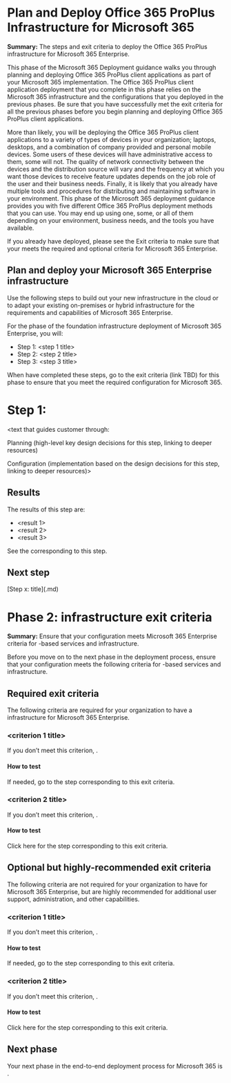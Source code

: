 


# Plan and Deploy Office 365 ProPlus Infrastructure for Microsoft 365

**Summary:** The steps and exit criteria to deploy the Office 365 ProPlus infrastructure for Microsoft 365 Enterprise.

This phase of the Microsoft 365 Deployment guidance walks you through planning and deploying Office 365 ProPlus client applications as part of your Microsoft 365 implementation. The Office 365 ProPlus client application deployment that you complete in this phase relies on the Microsoft 365 infrastructure and the configurations that you deployed in the previous phases. Be sure that you have successfully met the exit criteria for all the previous phases before you begin planning and deploying Office 365 ProPlus client applications.

More than likely, you will be deploying the Office 365 ProPlus client applications to a variety of types of devices in your organization; laptops, desktops, and a combination of company provided and personal mobile devices. Some users of these devices will have administrative access to them, some will not. The quality of network connectivity between the devices and the distribution source will vary and the frequency at which you want those devices to receive feature updates depends on the job role of the user and their business needs. Finally, it is likely that you already have multiple tools and procedures for distributing and maintaining software in your environment.
This phase of the Microsoft 365 deployment guidance provides you with five different Office 365 ProPlus deployment methods that you can use. You may end up using one, some, or all of them depending on your environment, business needs, and the tools you have available.


If you already have <infrastructure element or workload> deployed, please see the Exit criteria <add link> to make sure that your <infrastructure element or workload> meets the required and optional criteria for Microsoft 365 Enterprise. 

## Plan and deploy your Microsoft 365 Enterprise <name> infrastructure 

Use the following steps to build out your new <name> infrastructure in the cloud or to adapt your existing on-premises or hybrid <name> infrastructure for the requirements and capabilities of Microsoft 365 Enterprise.

For the <name> phase of the foundation infrastructure deployment of Microsoft 365 Enterprise, you will: 

- Step 1: <step 1 title>
- Step 2: <step 2 title>
- Step 3: <step 3 title>

When have completed these steps, go to the exit criteria (link TBD) for this phase to ensure that you meet the required configuration for Microsoft 365.



# Step 1: <step article title> 

<intro> 

<text that guides customer through: 

Planning (high-level key design decisions for this step, linking to deeper resources) 

Configuration (implementation based on the design decisions for this step, linking to deeper resources)> 

## Results

The results of this step are: 

- <result 1> 
- <result 2> 
- <result 3> 

See the <exit criteria> corresponding to this step.

## Next step

[Step x: title](<filename>.md)



# Phase 2: <name> infrastructure exit criteria

**Summary:** Ensure that your configuration meets Microsoft 365 Enterprise criteria for <name>-based services and infrastructure.

Before you move on to the next phase in the deployment process, ensure that your configuration meets the following criteria for <name>-based services and infrastructure.

## Required exit criteria

The following criteria are required for your organization to have a <name> infrastructure for Microsoft 365 Enterprise.

<a name="crit-phasex-step0x-name"> </a>
### <criterion 1 title> 

<state the specific conditions for this criterion> 

If you don’t meet this criterion, <consequences>. 

#### How to test 

<steps to test whether this criterion have been met>

If needed, go to the step <link> corresponding to this exit criteria.


<a name="crit-phasex-step0x-name"> </a>
### <criterion 2 title> 

<state the specific conditions for this criterion> 

If you don’t meet this criterion, <consequences>. 

#### How to test 

<steps to test whether this criterion have been met>

Click here <link> for the step corresponding to this exit criteria. 


## Optional but highly-recommended exit criteria 

The following criteria are not required for your organization to have <infrastructure element or workload> for Microsoft 365 Enterprise, but are highly recommended for additional user support, administration, and other capabilities. 

<a name="crit-phasex-step0x-name"> </a>
### <criterion 1 title> 

<state the specific conditions for this criterion> 

If you don’t meet this criterion, <consequences>. 

#### How to test 

<steps to test whether this criterion have been met>

If needed, go to the step <link> corresponding to this exit criteria.


<a name="crit-phasex-step0x-name"> </a>
### <criterion 2 title> 

<state the specific conditions for this criterion> 

If you don’t meet this criterion, <consequences>. 

#### How to test 

<steps to test whether this criterion have been met>

Click here <link> for the step corresponding to this exit criteria. 

## Next phase 

Your next phase in the end-to-end deployment process for Microsoft 365 is <name and link to next phase>.

